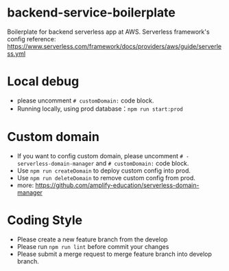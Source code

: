# backend-service-boilerplate

Boilerplate for backend serverless app at AWS.
Serverless framework's config reference: https://www.serverless.com/framework/docs/providers/aws/guide/serverless.yml

# Local debug
- please uncomment `# customDomain:` code block.
- Running locally, using prod database：`npm run start:prod`

# Custom domain
- If you want to config custom domain, please uncomment `# - serverless-domain-manager` and  `# customDomain:` code block.
- Use `npm run createDomain` to deploy custom config into prod.
- Use `npm run deleteDomain` to remove custom config from prod.
- more: https://github.com/amplify-education/serverless-domain-manager

# Coding Style
- Please create a new feature branch from the develop
- Please run `npm run lint` before commit your changes
- Please submit a merge request to merge feature branch into develop branch.
